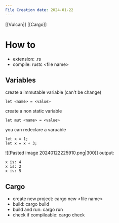 ```yaml
---
File Creation date: 2024-01-22
---
```

[[Vulcan]]
[[Cargo]]

# How to 
- extension: .rs
- compile: rustc \<file name\>
## Variables
create a immutable variable (can't be change)
```
let <name> = <value>
```
create a non static variable
```
let mut <name> = <value>
```
you can redeclare a varuable
```
let x = 1;
let x = x + 3;
```

![[Pasted image 20240122225910.png|300]]
output:
```
x is: 4
x is: 2
x is: 5
```



## Cargo
- create new project: cargo new \<file name\>
- build: cargo build
- build and run: cargo run
- check if compileable: cargo check
